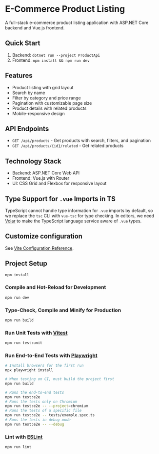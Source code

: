 # E-Commerce Product Listing

A full-stack e-commerce product listing application with ASP.NET Core backend and Vue.js frontend.

## Quick Start

1. Backend: `dotnet run --project ProductApi`
2. Frontend: `npm install && npm run dev`

## Features

- Product listing with grid layout
- Search by name
- Filter by category and price range
- Pagination with customizable page size
- Product details with related products
- Mobile-responsive design

## API Endpoints

- `GET /api/products` - Get products with search, filters, and pagination
- `GET /api/products/{id}/related` - Get related products

## Technology Stack

- Backend: ASP.NET Core Web API
- Frontend: Vue.js with Router
- UI: CSS Grid and Flexbox for responsive layout

## Type Support for `.vue` Imports in TS

TypeScript cannot handle type information for `.vue` imports by default, so we replace the `tsc` CLI with `vue-tsc` for type checking. In editors, we need [Volar](https://marketplace.visualstudio.com/items?itemName=Vue.volar) to make the TypeScript language service aware of `.vue` types.

## Customize configuration

See [Vite Configuration Reference](https://vite.dev/config/).

## Project Setup

```sh
npm install
```

### Compile and Hot-Reload for Development

```sh
npm run dev
```

### Type-Check, Compile and Minify for Production

```sh
npm run build
```

### Run Unit Tests with [Vitest](https://vitest.dev/)

```sh
npm run test:unit
```

### Run End-to-End Tests with [Playwright](https://playwright.dev)

```sh
# Install browsers for the first run
npx playwright install

# When testing on CI, must build the project first
npm run build

# Runs the end-to-end tests
npm run test:e2e
# Runs the tests only on Chromium
npm run test:e2e -- --project=chromium
# Runs the tests of a specific file
npm run test:e2e -- tests/example.spec.ts
# Runs the tests in debug mode
npm run test:e2e -- --debug
```

### Lint with [ESLint](https://eslint.org/)

```sh
npm run lint
```
